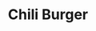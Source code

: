 ---
title: "Chili Burger"
price: "$13.00"
category: "Burgers"
img: ""
desc: "A crowd pleaser topped with homemade chili, melted cheese and garnished with diced onion"
---